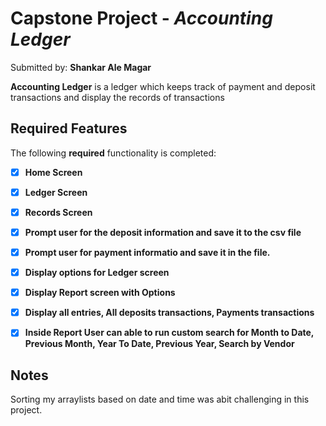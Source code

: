 # Capstone Project - *Accounting Ledger*

Submitted by: **Shankar Ale Magar**

**Accounting Ledger** is a ledger which keeps track of payment and deposit transactions and display the records of transactions


## Required Features

The following **required** functionality is completed:

- [x] **Home Screen**
- [x] **Ledger Screen**
- [x] **Records Screen**
- [x] **Prompt user for the deposit information and save it to the csv file**
- [x] **Prompt user for payment informatio and save it in the file.**
- [x] **Display options for Ledger screen**
- [x] **Display Report screen with Options**
- [x] **Display all entries, All deposits transactions, Payments transactions**
- [x] **Inside Report User can able to run custom search for Month to Date, Previous Month, Year To Date, Previous Year, Search by Vendor**




## Notes

Sorting my arraylists based on date and time was abit challenging in this project.

